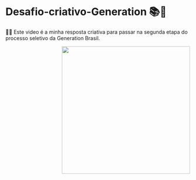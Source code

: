 # Desafio-criativo-Generation 📚🚀

 👩‍💻 Este video é a minha resposta criativa para passar na segunda etapa do processo seletivo da Generation Brasil.
 
 
  

  
 <div align="center">
 
  <img align='right' src="https://media.giphy.com/media/u2pmTWUi0MXjyrMaVj/giphy.gif" width="350">

</div>
